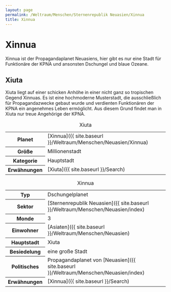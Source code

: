```yaml
---
layout: page
permalink: /Weltraum/Menschen/Sternenrepublik Neuasien/Xinnua
title: Xinnua
---
```



# Xinnua


Xinnua ist der Propagandaplanet Neuasiens, hier gibt es nur eine Stadt für Funktionäre der KPNA und ansonsten Dschungel und blaue Ozeane.

## Xiuta

Xiuta liegt auf einer schicken Anhöhe in einer nicht ganz so tropischen Gegend Xinnuas. Es ist eine hochmoderne Musterstadt, die ausschließlich für Propagandazwecke gebaut wurde und verdienten Funktionären der KPNA ein angenehmes Leben ermöglicht. Aus diesem Grund findet man in Xiuta nur treue Angehörige der KPNA.

<table data-type="stadt">
<caption>Xiuta</caption>
<tbody>
<tr><th>Planet</th><td>[Xinnua]({{ site.baseurl }}/Weltraum/Menschen/Neuasien/Xinnua)</td></tr>
<tr><th>Größe</th><td>Millionenstadt</td></tr>
<tr><th>Kategorie</th><td>Hauptstadt</td></tr>
<tr><th>Erwähnungen</th><td>[Xiuta]({{ site.baseurl }}/Search)</td></tr>
</tbody>
</table>

<aside>
<table data-type="planet">
<caption>Xinnua</caption>
<tbody>
<tr><th>Typ</th><td>Dschungelplanet</td></tr>
<tr><th>Sektor</th><td>[Sternenrepublik Neuasien]({{ site.baseurl }}/Weltraum/Menschen/Neuasien/index)</td></tr>
<tr><th>Monde</th><td>3</td></tr>
<tr><th>Einwohner</th><td>[Asiaten]({{ site.baseurl }}/Weltraum/Menschen/Neuasien)</td></tr>
<tr><th>Hauptstadt</th><td>Xiuta</td></tr>
<tr><th>Besiedelung</th><td>eine große Stadt</td></tr>
<tr><th>Politisches</th><td>Propagandaplanet von [Neuasien]({{ site.baseurl }}/Weltraum/Menschen/Neuasien/index)</td></tr>
<tr><th>Erwähnungen</th><td>[Xinnua]({{ site.baseurl }}/Search)</td></tr>
</tbody>
</table>

</aside>

